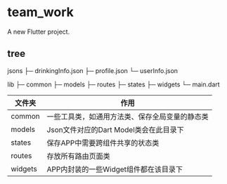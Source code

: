 # team_work

A new Flutter project.

## tree

jsons
├─ drinkingInfo.json
├─ profile.json
└─ userInfo.json



lib
├─ common
├─ models 
├─ routes
├─ states
├─ widgets
└─ main.dart


| 文件夹  | 作用                                                         |
| ------- | ------------------------------------------------------------ |
| common  | 一些工具类，如通用方法类、保存全局变量的静态类 |
| models  | Json文件对应的Dart Model类会在此目录下                       |
| states  | 保存APP中需要跨组件共享的状态类                              |
| routes  | 存放所有路由页面类                                           |
| widgets | APP内封装的一些Widget组件都在该目录下                        |
